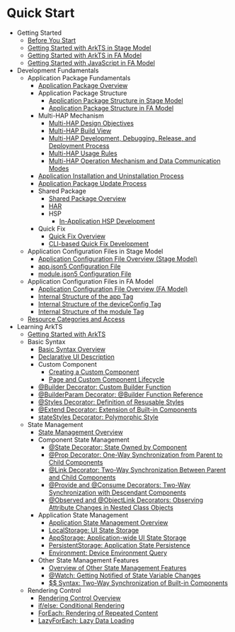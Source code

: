# Quick Start

- Getting Started
  - [Before You Start](start-overview.md)
  - [Getting Started with ArkTS in Stage Model](start-with-ets-stage.md)
  - [Getting Started with ArkTS in FA Model](start-with-ets-fa.md)
  - [Getting Started with JavaScript in FA Model](start-with-js-fa.md)  
- Development Fundamentals
  - Application Package Fundamentals
    - [Application Package Overview](application-package-overview.md)
    - Application Package Structure
      - [Application Package Structure in Stage Model](application-package-structure-stage.md)
      - [Application Package Structure in FA Model](application-package-structure-fa.md)
    - Multi-HAP Mechanism
      - [Multi-HAP Design Objectives](multi-hap-objective.md)
      - [Multi-HAP Build View](multi-hap-build-view.md)
      - [Multi-HAP Development, Debugging, Release, and Deployment Process](multi-hap-release-deployment.md)
      - [Multi-HAP Usage Rules](multi-hap-rules.md)
      - [Multi-HAP Operation Mechanism and Data Communication Modes](multi-hap-principles.md)
    - [Application Installation and Uninstallation Process](application-package-install-uninstall.md)
    - [Application Package Update Process](application-package-update.md)
    - Shared Package
      - [Shared Package Overview](shared-guide.md)
      - [HAR](har-package.md)
      - HSP
        - [In-Application HSP Development](in-app-hsp.md)
    - Quick Fix
      - [Quick Fix Overview](quickfix-principles.md)
      - [CLI-based Quick Fix Development](quickfix-debug.md)
  - Application Configuration Files in Stage Model
    - [Application Configuration File Overview (Stage Model)](application-configuration-file-overview-stage.md)
    - [app.json5 Configuration File](app-configuration-file.md)
    - [module.json5 Configuration File](module-configuration-file.md)
  - Application Configuration Files in FA Model
    - [Application Configuration File Overview (FA Model)](application-configuration-file-overview-fa.md)
    - [Internal Structure of the app Tag](app-structure.md)
    - [Internal Structure of the deviceConfig Tag](deviceconfig-structure.md)
    - [Internal Structure of the module Tag](module-structure.md)
  - [Resource Categories and Access](resource-categories-and-access.md)
- Learning ArkTS
    - [Getting Started with ArkTS](arkts-get-started.md)
  - Basic Syntax
    - [Basic Syntax Overview](arkts-basic-syntax-overview.md)
    - [Declarative UI Description](arkts-declarative-ui-description.md)
    - Custom Component
      - [Creating a Custom Component](arkts-create-custom-components.md)
      - [Page and Custom Component Lifecycle](arkts-page-custom-components-lifecycle.md)
    - [\@Builder Decorator: Custom Builder Function](arkts-builder.md)
    - [\@BuilderParam Decorator: @Builder Function Reference](arkts-builderparam.md)
    - [\@Styles Decorator: Definition of Resusable Styles](arkts-style.md)
    - [\@Extend Decorator: Extension of Built-in Components](arkts-extend.md)
    - [stateStyles Decorator: Polymorphic Style](arkts-statestyles.md)
  - State Management
    - [State Management Overview](arkts-state-management-overview.md)
    - Component State Management
      - [\@State Decorator: State Owned by Component](arkts-state.md)
      - [\@Prop Decorator: One-Way Synchronization from Parent to Child Components](arkts-prop.md)
      - [\@Link Decorator: Two-Way Synchronization Between Parent and Child Components](arkts-link.md)
      - [\@Provide and \@Consume Decorators: Two-Way Synchronization with Descendant Components](arkts-provide-and-consume.md)
      - [\@Observed and \@ObjectLink Decorators: Observing Attribute Changes in Nested Class Objects](arkts-observed-and-objectlink.md)
    - Application State Management
      - [Application State Management Overview](arkts-application-state-management-overview.md)
      - [LocalStorage: UI State Storage](arkts-localstorage.md)
      - [AppStorage: Application-wide UI State Storage](arkts-appstorage.md)
      - [PersistentStorage: Application State Persistence](arkts-persiststorage.md)
      - [Environment: Device Environment Query](arkts-environment.md)
    - Other State Management Features
      - [Overview of Other State Management Features](arkts-other-state-mgmt-functions-overview.md)
      - [\@Watch: Getting Notified of State Variable Changes](arkts-watch.md)
      - [$$ Syntax: Two-Way Synchronization of Built-in Components](arkts-two-way-sync.md)
  - Rendering Control
    - [Rendering Control Overview](arkts-rendering-control-overview.md)
    - [if/else: Conditional Rendering](arkts-rendering-control-ifelse.md)
    - [ForEach: Rendering of Repeated Content](arkts-rendering-control-foreach.md)
    - [LazyForEach: Lazy Data Loading](arkts-rendering-control-lazyforeach.md)
